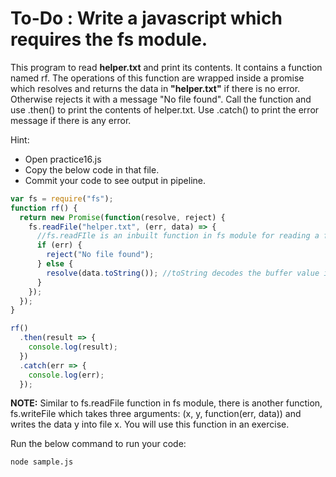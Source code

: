 # To-Do : Write a javascript which requires the fs module. 
This program to read **helper.txt** and print its contents. It contains a function named rf. The operations of this function are wrapped inside a promise which resolves and returns the data in **"helper.txt"** if there is no error. Otherwise rejects it with a message "No file found".
Call the function and use .then() to print the contents of helper.txt. Use .catch() to print the error message if there is any error.

Hint:

- Open practice16.js
- Copy the below code in that file.
- Commit your code to see output in pipeline.

```js
var fs = require("fs");
function rf() {
  return new Promise(function(resolve, reject) {
    fs.readFile("helper.txt", (err, data) => {
      //fs.readFIle is an inbuilt function in fs module for reading a file.
      if (err) {
        reject("No file found");
      } else {
        resolve(data.toString()); //toString decodes the buffer value into string format
      }
    });
  });
}

rf()
  .then(result => {
    console.log(result);
  })
  .catch(err => {
    console.log(err);
  });
```

**NOTE:** Similar to fs.readFile function in fs module, there is another function, fs.writeFile which takes three arguments: (x, y, function(err, data)) and writes the data y into file x. You will use this function in an exercise.

Run the below command to run your code:

```
node sample.js
```